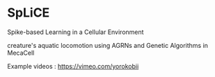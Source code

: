 # SpLiCE
Spike-based Learning in a Cellular Environment

creature's aquatic locomotion using AGRNs and Genetic Algorithms in MecaCell

Example videos :
https://vimeo.com/yorokobii
